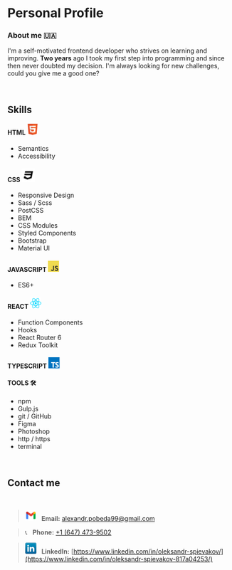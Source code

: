 # Personal Profile

### About me 🇺🇦

I'm a self-motivated frontend developer who strives on learning and improving. **Two years** ago I took my first step into programming and since then never doubted my decision. I'm always looking for new challenges, could you give me a good one?

<br/>

## Skills

#### HTML <img src="assets/html5.png" width="25">

- Semantics
- Accessibility

#### CSS <img src="assets/css3.png" width="30">

- Responsive Design
- Sass / Scss
- PostCSS
- BEM
- CSS Modules
- Styled Components
- Bootstrap
- Material UI

#### JAVASCRIPT <img src="assets/javascript.png" width="25">

- ES6+

#### REACT <img src="assets/react.png" width="25">

- Function Components
- Hooks
- React Router 6
- Redux Toolkit

#### TYPESCRIPT <img src="assets/typescript.png" width="25">

#### TOOLS 🛠️

- npm
- Gulp.js
- git / GitHub
- Figma
- Photoshop
- http / https
- terminal

<br/>

## Contact me

<br/>

> <img src="assets/gmailnew.png" width="25">&nbsp;&nbsp; **Email:** alexandr.pobeda99@gmail.com

> 📞&nbsp;&nbsp; **Phone:** <a href="tel:+1647473-9502">+1 (647) 473-9502</a>

> <img src="assets/linkedin.png" width="25">&nbsp;&nbsp; **LinkedIn:** [https://www.linkedin.com/in/oleksandr-spievakov/](https://www.linkedin.com/in/oleksandr-spievakov-817a04253/)
